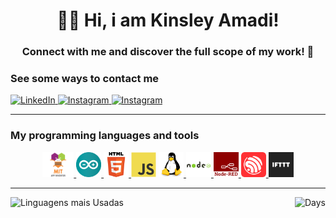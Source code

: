 <h1 align="center">👋🏼 Hi, i am Kinsley Amadi! </h1>

<h3 align="center">Connect with me and discover the full scope of my work! 🚀</h3>
<h3 align="left">See some ways to contact me</h3>
<p>
    <a href="https://www.linkedin.com/in/kinsley-chinda-amadi-2ba104257/">
        <img src="https://raw.githubusercontent.com/rahuldkjain/github-profile-readme-generator/master/src/images/icons/Social/linked-in-alt.svg" alt="LinkedIn" height="30" width="40">
    </a>
    <a href="https://twitter.com/Kinsley_S2" alt="TwitterX">
        <img src="https://cdn.jsdelivr.net/gh/devicons/devicon/icons/twitter/twitter-original.svg" alt="Instagram" height="30" width="40">
    </a>
    <a href="https://www.instagram.com/kinsley.c.amadi/" alt="BotaoInstagram">
        <img src="https://raw.githubusercontent.com/rahuldkjain/github-profile-readme-generator/master/src/images/icons/Social/instagram.svg" alt="Instagram" height="30" width="50">
    </a>

---
</p>
    <h3>My programming languages and tools</h3>
    <p align="center"> 
    <a href="https://appinventor.mit.edu/" target="_blank" rel="noreferrer"> 
      <img src="https://github.com/K1NSLEY/HTML-CSS/blob/main/files/ReadMe/Appinventor.svg" alt="AppInventor" width="50" height="40"/> 
    </a> 
    <a href="https://www.arduino.cc/" target="_blank" rel="noreferrer"> 
      <img src="https://github.com/K1NSLEY/HTML-CSS/blob/main/files/ReadMe/Arduino.svg" alt="Arduino" width="40" height="40"/> 
    </a>
    <a href="https://www.w3.org/" target="_blank" rel="noreferrer"> 
      <img src="https://github.com/K1NSLEY/HTML-CSS/blob/main/files/ReadMe/HTML.svg" alt="W3 HTML" width="40" height="40"/> 
    </a
    <a href="https://www.mozilla.org/en-US/?v=1" target="_blank" rel="noreferrer"> 
      <img src="https://github.com/K1NSLEY/HTML-CSS/blob/main/files/ReadMe/JavaScript.svg" alt="JavaScript" width="40" height="40"/> 
    </a>
    <a href="https://www.linuxfoundation.org/" target="_blank" rel="noreferrer"> 
      <img src="https://github.com/K1NSLEY/HTML-CSS/blob/main/files/ReadMe/Linux.svg" alt="Linux" width="40" height="40"/> 
    </a> 
    <a href="https://nodejs.org/en" target="_blank" rel="noreferrer"> 
      <img src="https://github.com/K1NSLEY/HTML-CSS/blob/main/files/ReadMe/Nodejs.svg" alt="NodeJs" width="40" height="40"/> 
    </a> 
    <a href="https://nodered.org/" target="_blank" rel="noreferrer"> 
      <img src="https://github.com/K1NSLEY/HTML-CSS/blob/main/files/ReadMe/NodeRed.svg" alt="NodeRed" width="40" height="40"/> 
    </a> 
    <a href="https://www.espressif.com/" target="_blank" rel="noreferrer"> 
      <img src="https://github.com/K1NSLEY/HTML-CSS/blob/main/files/ReadMe/expressif.svg" alt="Expressif" width="40" height="40"/> 
    </a> 
    <a href="http://ifttt.com/" target="_blank" rel="noreferrer"> 
      <img src="https://github.com/K1NSLEY/HTML-CSS/blob/main/files/ReadMe/IFTTT.svg" alt="IFTTT" width="40" height="40"/> 
    </a> 
        
---

<p align="center">
<img align="left" height="150" src="https://github-readme-stats.vercel.app/api/top-langs?username=K1NSLEY&show_icons=true&locale=en&layout=compact&theme=dark" alt="Linguagens mais Usadas" />

<img align="right" height="150" src="https://github-readme-streak-stats.herokuapp.com/?user=K1NSLEY&theme=dark" alt="Days" />
</p>
